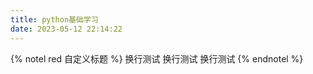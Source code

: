 ```yaml
---
title: python基础学习
date: 2023-05-12 22:14:22
---
```


{% notel red 自定义标题 %}
换行测试
换行测试
换行测试
{% endnotel %}



